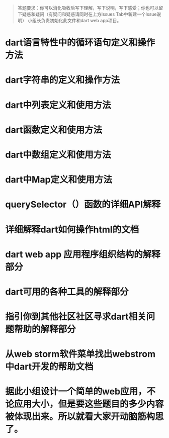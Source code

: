>答题要求：你可以消化吸收后写下理解，写下说明，写下感受；你也可以留下疑惑和疑问（有疑问和疑惑请同时在上方Issues Tab中新建一个Issue说明）
>小组长负责初始化此文件和dart web app项目。
#  dart语言特性中的循环语句定义和操作方法   
#  dart字符串的定义和操作方法
# dart中列表定义和使用方法
# dart函数定义和使用方法
# dart中数组定义和使用方法
# dart中Map定义和使用方法 
# querySelector（）函数的详细API解释 
# 详细解释dart如何操作html的文档 
# dart web app 应用程序组织结构的解释部分 
# dart可用的各种工具的解释部分 
# 指引你到其他社区社区寻求dart相关问题帮助的解释部分 
# 从web storm软件菜单找出webstrom 中dart开发的帮助文档
# 据此小组设计一个简单的web应用，不论应用大小，但是要这些题目的多少内容被体现出来。所以就看大家开动脑筋构思了。

